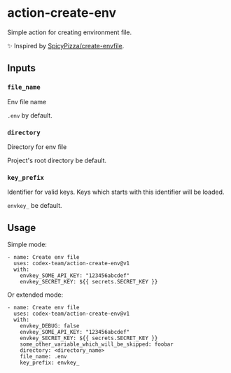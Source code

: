 # action-create-env

Simple action for creating environment file.

✨ Inspired by [SpicyPizza/create-envfile](https://github.com/SpicyPizza/create-envfile).

## Inputs

### `file_name`

Env file name  

`.env` by default.

### `directory`

Directory for env file

Project's root directory be default.

### `key_prefix`

Identifier for valid keys. Keys which starts with this identifier will be loaded.

`envkey_` be default.

## Usage

Simple mode:

```
- name: Create env file
  uses: codex-team/action-create-env@v1
  with:
    envkey_SOME_API_KEY: "123456abcdef"
    envkey_SECRET_KEY: ${{ secrets.SECRET_KEY }}
```

Or extended mode:

```
- name: Create env file
  uses: codex-team/action-create-env@v1
  with:
    envkey_DEBUG: false
    envkey_SOME_API_KEY: "123456abcdef"
    envkey_SECRET_KEY: ${{ secrets.SECRET_KEY }}
    some_other_variable_which_will_be_skipped: foobar
    directory: <directory_name>
    file_name: .env
    key_prefix: envkey_
```
